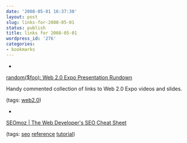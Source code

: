 ```yaml
---
date: '2008-05-01 16:37:30'
layout: post
slug: links-for-2008-05-01
status: publish
title: links for 2008-05-01
wordpress_id: '276'
categories:
- bookmarks
---
```



	
  *
		

[random($foo): Web 2.0 Expo Presentation Rundown](http://randomfoo.net/blog/id/4175)


		

Handy commented collection of links to Web 2.0 Expo videos and slides.


		

(tags: [web2.0](http://del.icio.us/eob/web2.0))


	

	
  *
		

[SEOmoz | The Web Developer's SEO Cheat Sheet](http://www.seomoz.org/blog/the-web-developers-seo-cheat-sheet)


		

(tags: [seo](http://del.icio.us/eob/seo) [reference](http://del.icio.us/eob/reference) [tutorial](http://del.icio.us/eob/tutorial))


	



